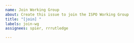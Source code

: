 ```yaml
---
name: Join Working Group
about: Create this issue to join the ISPO Working Group
title: "[join] "
labels: join-wg
assignees: spier, rrrutledge

---
```



